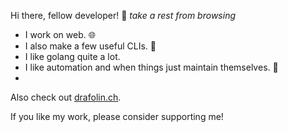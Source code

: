 Hi there, fellow developer! 👋
_take a rest from browsing_

- I work on web. 🌐
- I also make a few useful CLIs. 🔧
- I like golang quite a lot.
- I like automation and when things just maintain themselves. 🤖
- 
Also check out [drafolin.ch](https://drafolin.ch).

If you like my work, please consider supporting me!
